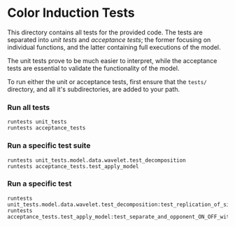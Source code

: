 Color Induction Tests
=====================

This directory contains all tests for the provided code. The tests are
separated into _unit tests_ and _acceptance tests_; the former focusing on
individual functions, and the latter containing full executions of the
model.

The unit tests prove to be much easier to interpret, while the acceptance
tests are essential to validate the functionality of the model.

To run either the unit or acceptance tests, first ensure that the
`tests/` directory, and all it's subdirectories, are added to your path.

### Run all tests
```
runtests unit_tests
runtests acceptance_tests
```

### Run a specific test suite
```
runtests unit_tests.model.data.wavelet.test_decomposition
runtests acceptance_tests.test_apply_model
```

### Run a specific test
```
runtests unit_tests.model.data.wavelet.test_decomposition:test_replication_of_single_image
runtests acceptance_tests.test_apply_model:test_separate_and_opponent_ON_OFF_without_channel_interactions
```